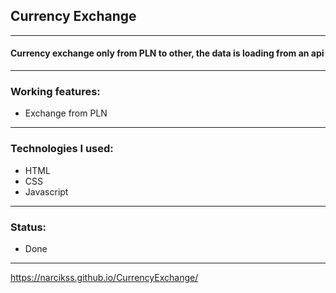 ## Currency Exchange

---

#### Currency exchange only from PLN to other, the data is loading from an api

---

### Working features:
- Exchange from PLN

---

### Technologies I used:
- HTML
- CSS
- Javascript

---

### Status:
- Done

---

https://narcikss.github.io/CurrencyExchange/
